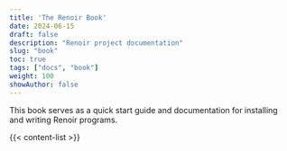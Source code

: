 ```yaml
---
title: 'The Renoir Book'
date: 2024-06-15
draft: false
description: "Renoir project documentation"
slug: "book"
toc: true
tags: ["docs", "book"]
weight: 100
showAuthor: false
---
```


This book serves as a quick start guide and documentation for installing and writing Renoir programs.

{{< content-list >}}

<!-- 
- Installing and creating a Renoir project]
- Quick start
    - From Iterators to Streams          \\
    - Going parallel                     \\
- Operator showcase
    - Sequential transformations         \\
    - Group by and partitioning          \\
    - Reductions and folds               \\
    - Windows                            \\
    - Event timestamps                   ??
    - Multi-stream operators             \\
    - Iterative operatios                \\
- Deploying on multiple hosts
    - Clap and renoir.toml
    - Programmatic config
    - Custom direct deployment
- Input, Output and Integration
    - Sources and Sinks
    - Connecting to new interfaces
    - Connecting to external systems
- Performance
    - Execution model
    - Partitioning and locality
    - Blocking operators
    - Batch size
    - Optimization guidelines
- Advanced patterns
    - Safe shared state
    - Request-Response
    - Multi-Pass logic
- Future and feedback -->